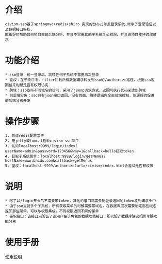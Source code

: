# 介绍
    civism-sso基于springmvc+redis+shiro 实现的分布式单点登录系统,继承了登录验证以及数据接口鉴权，
    能很好的帮助其他项目做前后端分析，并且不需要其他子系统关心权限，并且该项目支持跨域请求
# 功能介绍
    * sso登录：统一登录后，跳转任何子系统不需要再次登录
    * 鉴权：在子项目中，filter拦截所有数据请求转发到sso的/authorize路径，根据sso返回值来判断是否有权限访问
    * 跨域：sso支持不同域名的访问，采用了jsonp请求方式，返回可执行代码来达到跨域
    * 前后端分离：sso只有json接口返回，没有页面，跳转逻辑完全由前端控制，能更好的促进前后端分离开发
# 操作步骤
    1. 修改redis配置文件
    2. 用jetty或tomcat启动civism-sso项目
    3. 访问localhost:9999/login/index?userName=admin&password=123456&way=1&callback=hello获取token
    4. 获取子系统菜单：localhost:9999/login/getMenus?hostName=www.baidu.com&callback=getMenus
    5. 鉴权：localhost:9999/authorize?url=/civism/index.html会返回是否有权限
# 说明
    * 除了以/login开头的不需要带token，其他的接口都需要把登录返回的token放到请求头中
    * 由于sso支持多个子系统，所有获取菜单的时候需要带域名，在数据库层次需要制定那些域名返回那些菜单，可以与权限集成，不同权限返回不同的菜单
    * 鉴权接口：该接口只验证了该用户在该角色的数据功能接口，所以设计数据库建议把菜单跟功能分离
# 使用手册
   [使用说明](https://github.com/civism/civism-sso/wiki)
